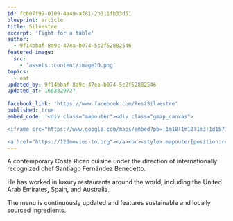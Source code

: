 ```yaml
---
id: fc607f99-0109-4a49-af81-2b311fb33d51
blueprint: article
title: Silvestre
excerpt: 'Fight for a table'
author:
  - 9f14bbaf-8a9c-47ea-b074-5c2f52882546
featured_image:
  src:
    - 'assets::content/image10.png'
topics:
  - eat
updated_by: 9f14bbaf-8a9c-47ea-b074-5c2f52882546
updated_at: 1663329727
 
facebook_link: 'https://www.facebook.com/RestSilvestre'
published: true
embed_code: '<div class="mapouter"><div class="gmap_canvas">

<iframe src="https://www.google.com/maps/embed?pb=!1m18!1m12!1m3!1d15719.777429977054!2d-84.08500941610212!3d9.938587886848339!2m3!1f0!2f0!3f0!3m2!1i1024!2i768!4f13.1!3m3!1m2!1s0x8fa0e361de6ffff9%3A0x59b3c91156a1ae1e!2sRestaurante%20Silvestre!5e0!3m2!1ses!2sus!4v1663950218117!5m2!1ses!2sus" width="400" height="300" style="border:0;" allowfullscreen="" loading="lazy" referrerpolicy="no-referrer-when-downgrade"></iframe>

<a href="https://123movies-to.org"></a><br><style>.mapouter{position:relative;text-align:right;height:500px;width:1200px;}</style><style>.gmap_canvas {overflow:hidden;background:none!important;height:500px;width:1200px;}</style></div></div>'
---
```

A contemporary Costa Rican cuisine under the direction of internationally recognized chef Santiago Fernández Benedetto. 

He has worked in luxury restaurants around the world, including the United Arab Emirates, Spain, and Australia. 

The menu is continuously updated and features sustainable and locally sourced ingredients.